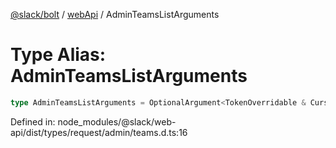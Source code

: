 [@slack/bolt](../../../../index.md) / [webApi](../index.md) / AdminTeamsListArguments

# Type Alias: AdminTeamsListArguments

```ts
type AdminTeamsListArguments = OptionalArgument<TokenOverridable & CursorPaginationEnabled>;
```

Defined in: node\_modules/@slack/web-api/dist/types/request/admin/teams.d.ts:16
